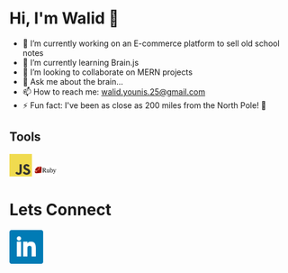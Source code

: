 # Hi, I'm Walid 👋


- 🔭 I’m currently working on an E-commerce platform to sell old school notes
- 🌱 I’m currently learning Brain.js
- 👯 I’m looking to collaborate on MERN projects
- 💬 Ask me about the brain...
- 📫 How to reach me: walid.younis.25@gmail.com
- ⚡ Fun fact: I've been as close as 200 miles from the North Pole! 🥶 

## Tools
<img src = /js.png width="40px"/> <img src = /ruby.png width="40px"/>
# Lets Connect

<a target="_blank" rel="noopener noreferrer" href="https://www.linkedin.com/in/walid-younis-2025/">
<img src = /bluelink.png width="60px"/>
  </a>
